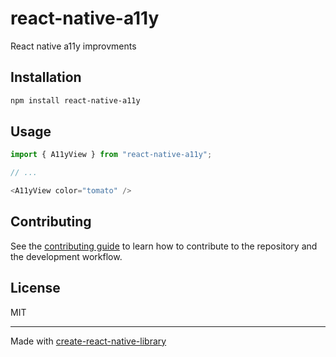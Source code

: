 # react-native-a11y
React native a11y improvments
## Installation

```sh
npm install react-native-a11y
```

## Usage

```js
import { A11yView } from "react-native-a11y";

// ...

<A11yView color="tomato" />
```

## Contributing

See the [contributing guide](CONTRIBUTING.md) to learn how to contribute to the repository and the development workflow.

## License

MIT

---

Made with [create-react-native-library](https://github.com/callstack/react-native-builder-bob)
